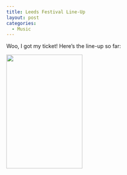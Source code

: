 ```yaml
---
title: Leeds Festival Line-Up
layout: post
categories:
  - Music
---
```

Woo, I got my ticket! Here’s the line-up so far:

[<img class="alignnone size-medium wp-image-334" title="2008 Leeds Festival poster" src="http://cmbuckley.co.uk/files/2008/03/leeds_poster-200x300.jpg" alt="" width="200" height="300" srcset="https://cmbuckley.co.uk/files/2008/03/leeds_poster-200x300.jpg 200w, https://cmbuckley.co.uk/files/2008/03/leeds_poster.jpg 368w" sizes="(max-width: 200px) 100vw, 200px" />](http://cmbuckley.co.uk/files/2008/03/leeds_poster.jpg)
